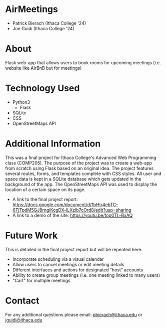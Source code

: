 # AirMeetings
  - Patrick Bierach (Ithaca College '24)
  - Joe Guidi (Ithaca College '24)

# About 
Flask web-app that allows users to book rooms for upcoming meetings (i.e. website like AirBnB but for meetings) 

# Technology Used
  - Python3
    - Flask
  - SQLite
  - CSS
  - OpenStreetMaps API
  
# Additional Information
This was a final project for Ithaca College's Advanced Web Programming class (COMP205). The purpose of the project was to create a web-app from scratch using Flask based on an original idea. The project features several routes, forms, and templates complete with CSS styles. All user and space data is kept in a SQLite database which gets updated in the background of the app. The OpenStreetMaps API was used to display the location of a certain space on its page.

 - A link to the final project report: https://docs.google.com/document/d/1bHtr4ebTC-6TjTpdM5GJ8rngiKcgDX-lLXzlb7cOrd8/edit?usp=sharing
 - A link to a demo of the site: https://youtu.be/top0TL-BxAQ

# Future Work
This is detailed in the final project report but will be repeated here:
 - Incorporate scheduling via a visual calendar
 - Allow users to cancel meetings or edit meeting details 
 - Different interfaces and actions for designated “host” accounts
 - Ability to create group meetings (i.e. one meeting linked to many users)
 - "Cart" for multiple meetings


# Contact
For any additional questions please email: pbierach@ithaca.edu or jguidi@ithaca.edu

